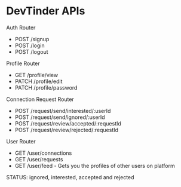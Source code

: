 # DevTinder APIs

Auth Router

- POST /signup
- POST /login
- POST /logout

Profile Router

- GET /profile/view
- PATCH /profile/edit
- PATCH /profile/password

Connection Request Router

- POST /request/send/interested/:userId
- POST /request/send/ignored/:userId
- POST /request/review/accepted/:requestId
- POST /request/review/rejected/:requestId

User Router

- GET /user/connections
- GET /user/requests
- GET /user/feed - Gets you the profiles of other users on platform

STATUS: ignored, interested, accepted and rejected
